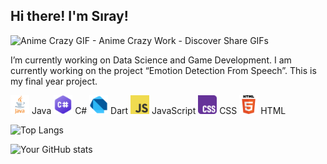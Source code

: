 ## Hi there! I'm Sıray!
 
![Anime Crazy GIF - Anime Crazy Work - Discover   Share GIFs](https://github.com/siraytarim/siraytarim/assets/99121035/a7eb3055-4c77-42c0-bbf7-da3263784a54)
 
  I’m currently working on  Data Science and Game Development.
  I am currently working on the project “Emotion Detection From Speech”. This is my final year project.


<img src="https://raw.githubusercontent.com/github/explore/main/topics/java/java.png" alt="Java" width="30" height="30"> Java <img src="https://raw.githubusercontent.com/github/explore/main/topics/csharp/csharp.png" alt="C#" width="30" height="30"> C# <img src="https://raw.githubusercontent.com/github/explore/main/topics/dart/dart.png" alt="Dart" width="30" height="30"> Dart <img  src="https://raw.githubusercontent.com/github/explore/main/topics/javascript/javascript.png" alt="JavaScript" width="30" height="30"> JavaScript <img src="https://raw.githubusercontent.com/github/explore/main/topics/css/css.png" alt="CSS" width="30" height="30"> CSS
  <img src="https://raw.githubusercontent.com/github/explore/main/topics/html/html.png" alt="HTML" width="30" height="30"> HTML  

![Top Langs](https://github-readme-stats.vercel.app/api/top-langs/?username=siraytarim&layout=compact)

![Your GitHub stats](https://github-readme-stats.vercel.app/api?username=siraytarim&show_icons=true&theme=radical)
